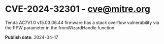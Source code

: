 # CVE-2024-32301 - cve@mitre.org

Tenda AC7V1.0 v15.03.06.44 firmware has a stack overflow vulnerability via the PPW parameter in the fromWizardHandle function.

**Publish date:** 2024-04-17
